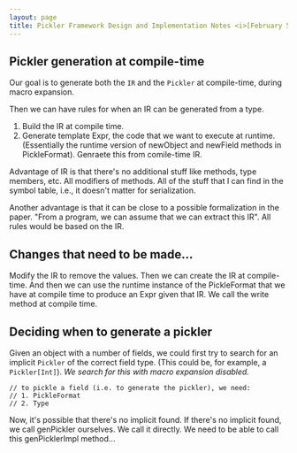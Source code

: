 ```yaml
---
layout: page
title: Pickler Framework Design and Implementation Notes <i>[February 5th, 2013]</i>
---
```



## Pickler generation at compile-time

Our goal is to generate both the `IR` and the `Pickler` at compile-time,
during macro expansion.

Then we can have rules for when an IR can be generated from a type.

1. Build the IR at compile time.
2. Generate template Expr, the code that we want to execute at runtime.
(Essentially the runtime version of newObject and newField methods in
PickleFormat). Genraete this from comile-time IR.

Advantage of IR is that there's no additional stuff like methods, type
members, etc. All modifiers of methods. All of the stuff that I can find in
the symbol table, i.e., it doesn't matter for serialization.

Another advantage is that it can be close to a possible formalization in the
paper. "From a program, we can assume that we can extract this IR". All rules
would be based on the IR.

## Changes that need to be made...

Modify the IR to remove the values. Then we can create the IR at compile-time.
And then we can use the runtime instance of the PickleFormat that we have at
compile time to produce an Expr given that IR. We call the write method at
compile time.

## Deciding when to generate a pickler

Given an object with a number of fields, we could first try to search for an
implicit `Pickler` of the correct field type. (This could be, for example, a
`Pickler[Int]`). _We search for this with macro expansion disabled._

    // to pickle a field (i.e. to generate the pickler), we need:
    // 1. PickleFormat
    // 2. Type

Now, it's possible that there's no implicit found.
If there's no implicit found, we call genPickler ourselves. We call it directly.
We need to be able to call this genPicklerImpl method...
